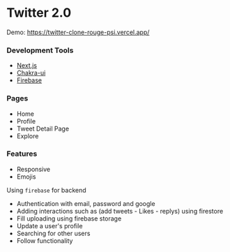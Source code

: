 # Twitter 2.0

Demo: https://twitter-clone-rouge-psi.vercel.app/

### Development Tools

- [Next.js](https://nextjs.org/)
- [Chakra-ui](https://chakra-ui.com/)
- [Firebase](https://firebase.google.com/)

### Pages

- Home
- Profile
- Tweet Detail Page
- Explore

### Features

- Responsive
- Emojis

Using `firebase` for backend

- Authentication with email, password and google
- Adding interactions such as (add tweets - Likes - replys) using firestore
- Fill uploading using firebase storage
- Update a user's profile
- Searching for other users
- Follow functionality
